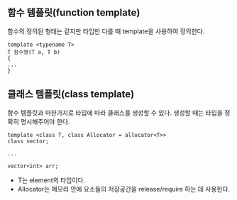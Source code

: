 ## 함수 템플릿(function template)
함수의 정의된 형태는 같지만 타입만 다를 때 template을 사용하여 정의한다.
<pre>
<code>template &#60typename T&#62
T 함수명(T a, T b)
{
...
}
</code></pre>

## 클래스 템플릿(class template)
함수 템플릿과 마찬가지로 타입에 따라 클래스를 생성할 수 있다. 생성할 때는 타입을 정확히 명시해주어야 한다.
<pre>
<code>template &#60class T, class Allocator = allocator&#60T&#62&#62
class vector;

...

vector&#60int&#62 arr;
</code></pre>
* T는 element의 타입이다.
* Allocator는 메모리 안에 요소들의 저장공간을 release/require 하는 데 사용한다.
